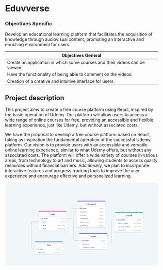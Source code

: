 # Eduvverse

### Objectives Specific

Develop an educational learning platform that facilitates the acquisition of knowledge through audiovisual content, promoting an interactive and enriching environment for users.


| Objectives General                                           |
| ------------------------------------------------------------ |
| Create an application in which some courses and their videos can be viewed. |
| Have the functionality of being able to comment on the videos. |
| Creation of a creative and intuitive interface for users.    |



## Project description

This project aims to create a free course platform using React, inspired by the basic operation of Udemy. Our platform will allow users to access a wide range of online courses for free, providing an accessible and flexible learning experience, just like Udemy, but without associated costs.

We have the proposal to develop a free course platform based on React, taking as inspiration the fundamental operation of the successful Udemy platform. Our vision is to provide users with an accessible and versatile online learning experience, similar to what Udemy offers, but without any associated costs. The platform will offer a wide variety of courses in various areas, from technology to art and music, allowing students to access quality resources without financial barriers. Additionally, we plan to incorporate interactive features and progress tracking tools to improve the user experience and encourage effective and personalized learning.

![Imagen alt="Fallo al cargar la imagen"](./public/diagramaEduvverse.png)